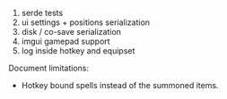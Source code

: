 1. serde tests
1. ui settings + positions serialization
1. disk / co-save serialization
1. imgui gamepad support
1. log inside hotkey and equipset

Document limitations:
* Hotkey bound spells instead of the summoned items.
